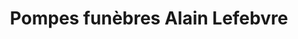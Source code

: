 ---
title: "Pompes funèbres Alain Lefebvre"
url: /faches-thumesnil/pompes-funebres-alain-lefebvre/
shop: directeurs de funérailles
---
